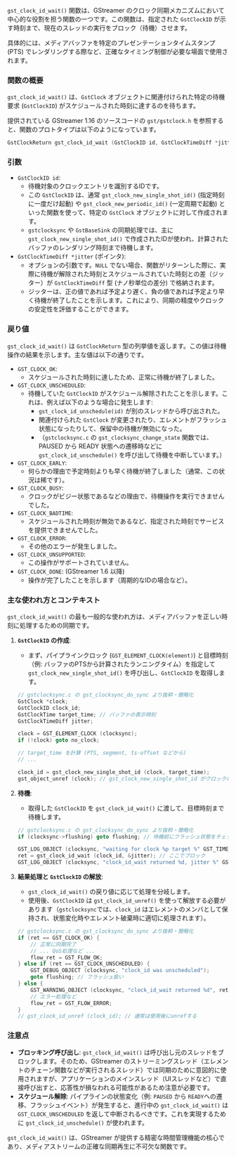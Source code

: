 `gst_clock_id_wait()` 関数は、GStreamer のクロック同期メカニズムにおいて中心的な役割を担う関数の一つです。この関数は、指定された `GstClockID` が示す時刻まで、現在のスレッドの実行をブロック（待機）させます。

具体的には、メディアバッファを特定のプレゼンテーションタイムスタンプ (PTS) でレンダリングする際など、正確なタイミング制御が必要な場面で使用されます。

### 関数の概要

`gst_clock_id_wait()` は、`GstClock` オブジェクトに関連付けられた特定の待機要求 (`GstClockID`) がスケジュールされた時刻に達するのを待ちます。

提供されている GStreamer 1.16 のソースコードの `gst/gstclock.h` を参照すると、関数のプロトタイプは以下のようになっています。

```c
GstClockReturn gst_clock_id_wait (GstClockID id, GstClockTimeDiff *jitter);
```

### 引数

  * `GstClockID id`:
      * 待機対象のクロックエントリを識別するIDです。
      * この `GstClockID` は、通常 `gst_clock_new_single_shot_id()` (指定時刻に一度だけ起動) や `gst_clock_new_periodic_id()` (一定周期で起動) といった関数を使って、特定の `GstClock` オブジェクトに対して作成されます。
      * `gstclocksync` や `GstBaseSink` の同期処理では、主に `gst_clock_new_single_shot_id()` で作成されたIDが使われ、計算されたバッファのレンダリング時刻まで待機します。
  * `GstClockTimeDiff *jitter` (ポインタ):
      * オプションの引数です。`NULL` でない場合、関数がリターンした際に、実際に待機が解除された時刻とスケジュールされていた時刻との差（ジッター）が `GstClockTimeDiff` 型 (ナノ秒単位の差分) で格納されます。
      * ジッターは、正の値であれば予定より遅く、負の値であれば予定より早く待機が終了したことを示します。これにより、同期の精度やクロックの安定性を評価することができます。

### 戻り値

`gst_clock_id_wait()` は `GstClockReturn` 型の列挙値を返します。この値は待機操作の結果を示します。主な値は以下の通りです。

  * `GST_CLOCK_OK`:
      * スケジュールされた時刻に達したため、正常に待機が終了しました。
  * `GST_CLOCK_UNSCHEDULED`:
      * 待機していた `GstClockID` がスケジュール解除されたことを示します。これは、例えば以下のような場合に発生します:
          * `gst_clock_id_unschedule(id)` が別のスレッドから呼び出された。
          * 関連付けられた `GstClock` が変更されたり、エレメントがフラッシュ状態になったりして、保留中の待機が無効になった。
          * （`gstclocksync.c` の `gst_clocksync_change_state` 関数では、PAUSED から READY 状態への遷移時などに `gst_clock_id_unschedule()` を呼び出して待機を中断しています。）
  * `GST_CLOCK_EARLY`:
      * 何らかの理由で予定時刻よりも早く待機が終了しました（通常、この状況は稀です）。
  * `GST_CLOCK_BUSY`:
      * クロックがビジー状態であるなどの理由で、待機操作を実行できませんでした。
  * `GST_CLOCK_BADTIME`:
      * スケジュールされた時刻が無効であるなど、指定された時刻でサービスを提供できませんでした。
  * `GST_CLOCK_ERROR`:
      * その他のエラーが発生しました。
  * `GST_CLOCK_UNSUPPORTED`:
      * この操作がサポートされていません。
  * `GST_CLOCK_DONE`: (GStreamer 1.6 以降)
      * 操作が完了したことを示します（周期的なIDの場合など）。

### 主な使われ方とコンテキスト

`gst_clock_id_wait()` の最も一般的な使われ方は、メディアバッファを正しい時刻に処理するための同期です。

1.  **`GstClockID` の作成**:

      * まず、パイプラインクロック (`GST_ELEMENT_CLOCK(element)`) と目標時刻（例: バッファのPTSから計算されたランニングタイム）を指定して `gst_clock_new_single_shot_id()` を呼び出し、`GstClockID` を取得します。

    <!-- end list -->

    ```c
    // gstclocksync.c の gst_clocksync_do_sync より抜粋・簡略化
    GstClock *clock;
    GstClockID clock_id;
    GstClockTime target_time; // バッファの表示時刻
    GstClockTimeDiff jitter;

    clock = GST_ELEMENT_CLOCK (clocksync);
    if (!clock) goto no_clock;

    // target_time を計算 (PTS, segment, ts-offset などから)
    // ...

    clock_id = gst_clock_new_single_shot_id (clock, target_time);
    gst_object_unref (clock); // gst_clock_new_single_shot_id がクロックの参照を増やすため
    ```

2.  **待機**:

      * 取得した `GstClockID` を `gst_clock_id_wait()` に渡して、目標時刻まで待機します。

    <!-- end list -->

    ```c
    // gstclocksync.c の gst_clocksync_do_sync より抜粋・簡略化
    if (clocksync->flushing) goto flushing; // 待機前にフラッシュ状態をチェック

    GST_LOG_OBJECT (clocksync, "waiting for clock %p target %" GST_TIME_FORMAT, clock_id, GST_TIME_ARGS (target_time));
    ret = gst_clock_id_wait (clock_id, &jitter); // ここでブロック
    GST_LOG_OBJECT (clocksync, "clock_id_wait returned %d, jitter %" GST_STIME_FORMAT, ret, GST_STIME_ARGS (jitter));
    ```

3.  **結果処理と `GstClockID` の解放**:

      * `gst_clock_id_wait()` の戻り値に応じて処理を分岐します。
      * 使用後、`GstClockID` は `gst_clock_id_unref()` を使って解放する必要があります（`gstclocksync`では、`clock_id` はエレメントのメンバとして保持され、状態変化時やエレメント破棄時に適切に処理されます）。

    <!-- end list -->

    ```c
    // gstclocksync.c の gst_clocksync_do_sync より抜粋・簡略化
    if (ret == GST_CLOCK_OK) {
        // 正常に同期完了
        // ... QoS処理など ...
        flow_ret = GST_FLOW_OK;
    } else if (ret == GST_CLOCK_UNSCHEDULED) {
        GST_DEBUG_OBJECT (clocksync, "clock_id was unscheduled");
        goto flushing; // フラッシュ扱い
    } else {
        GST_WARNING_OBJECT (clocksync, "clock_id_wait returned %d", ret);
        // エラー処理など
        flow_ret = GST_FLOW_ERROR;
    }
    // gst_clock_id_unref (clock_id); // 通常は使用後にunrefする
    ```

### 注意点

  * **ブロッキング呼び出し**: `gst_clock_id_wait()` は呼び出し元のスレッドをブロックします。そのため、GStreamer のストリーミングスレッド（エレメントのチェーン関数などが実行されるスレッド）では同期のために意図的に使用されますが、アプリケーションのメインスレッド（UIスレッドなど）で直接呼び出すと、応答性が損なわれる可能性があるため注意が必要です。
  * **スケジュール解除**: パイプラインの状態変化（例: `PAUSED` から `READY`への遷移、フラッシュイベント）が発生すると、進行中の `gst_clock_id_wait()` は `GST_CLOCK_UNSCHEDULED` を返して中断されるべきです。これを実現するために `gst_clock_id_unschedule()` が使われます。

`gst_clock_id_wait()` は、GStreamer が提供する精密な時間管理機能の核心であり、メディアストリームの正確な同期再生に不可欠な関数です。
